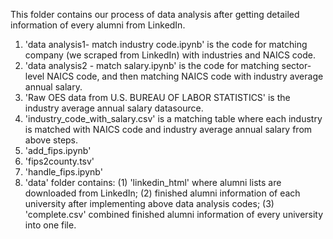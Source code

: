 This folder contains our process of data analysis after getting detailed information of every alumni from LinkedIn.
1. 'data analysis1- match industry code.ipynb' is the code for matching company (we scraped from LinkedIn) with industries and NAICS code.
2. 'data analysis2 - match salary.ipynb' is the code for matching sector-level NAICS code, and then matching NAICS code with industry average annual salary.
3. 'Raw OES data from U.S. BUREAU OF LABOR STATISTICS' is the industry average annual salary datasource.
4. 'industry_code_with_salary.csv' is a matching table where each industry is matched with NAICS code and industry average annual salary from above steps.
5. 'add_fips.ipynb'
6. 'fips2county.tsv'
7. 'handle_fips.ipynb'
8. 'data' folder contains: 
   (1) 'linkedin_html' where alumni lists are downloaded from LinkedIn; 
   (2) finished alumni information of each university after implementing above data analysis codes;
   (3) 'complete.csv' combined finished alumni information of every university into one file.
